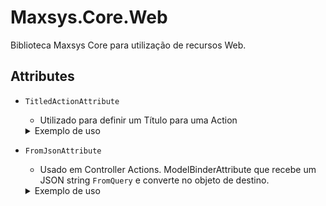 # Maxsys.Core.Web
Biblioteca Maxsys Core para utilização de recursos Web.

## Attributes
- `TitledActionAttribute`
    - Utilizado para definir um Título para uma Action
    <details>
        <summary>Exemplo de uso</summary>

    ```cs
    [TitledAction("Titled_Action")]
    public IActionResult Get() { ... }
    ```
    </details>

- `FromJsonAttribute`
    - Usado em Controller Actions. ModelBinderAttribute que recebe um JSON string `FromQuery` e converte no objeto de destino.
    <details>
        <summary>Exemplo de uso</summary>

    #### Objeto:
    ```cs
    
    public class Sample
    {
        public int Id { get; set; }
        public string Name { get; set; }
        public List<string> Items { get; set; }
    }
    ```

    #### JSON (string)
    ```json
    {
        "id": 123,
        "name": "Cuca Beludo",
        "items": [
            "Tia Romba"
            "Elma Maria Pinto",
            "Paula Vadão",
            "Mecânica Simas Turbo"
        ]
    }
    ```

    #### Controller Action
    ```cs
    // GET api/controller/get?sample={"id":123,"name":"Cuca Beludo","items":["Tia Romba","Elma Maria Pinto","Paula Vadão","Mecânica Simas Turbo"]}    


    // Este código ... 
    public IActionResult Get([FromJson] Sample sample)
    { 
        return Ok(sample);
    }

    // ...é equivalente a esse (com features a mais)
    public IActionResult Get([FromQuery] string sample)
    { 
        var obj = JsonSerializer.Deserialize<Sample>(sample);

        return Ok(obj);
    }
    ```
    </details>